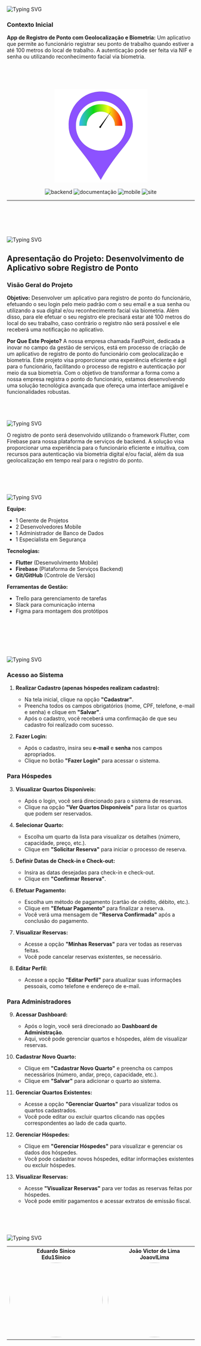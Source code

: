 <img src="https://readme-typing-svg.demolab.com?font=Fira+Code&weight=440&size=22&pause=1000&color=9c20f5&center=false&vCenter=false&repeat=false&width=435&lines=Contexto do Projeto" alt="Typing SVG" /></a>
### Contexto Inicial
**App de Registro de Ponto com Geolocalização e Biometria:**
Um aplicativo que permite ao funcionário registrar seu ponto de trabalho quando estiver a até 100 metros do local de trabalho. A autenticação pode ser feita via NIF e senha ou utilizando reconhecimento facial via biometria.

<br>
<br>
<br>
<p align="center">
   <img src="/src/logo/logo.png" alt="logo" width=250px>
</p>

<p align="center">
   <img src="https://img.shields.io/badge/Backend-FAZENDO-red?style=for-the-badge" alt="backend" />
  <img src="https://img.shields.io/badge/Documentação-FAZENDO-red?style=for-the-badge" alt="documentação" />
  <img src="https://img.shields.io/badge/Manual-FAZENDO-red?style=for-the-badge" alt="mobile" />
  <img src="https://img.shields.io/badge/Frontend-FAZENDO-red?style=for-the-badge" alt="site" />
</p>
<hr>
<br>
<br><br><br>

<img src="https://readme-typing-svg.demolab.com?font=Fira+Code&weight=440&size=22&pause=1000&color=9c20f5&center=false&vCenter=false&repeat=false&width=435&lines=Registro de Ponto" alt="Typing SVG" /></a>

## Apresentação do Projeto: Desenvolvimento de Aplicativo sobre Registro de Ponto

### Visão Geral do Projeto
**Objetivo:**
Desenvolver um aplicativo para registro de ponto do funcionário, efetuando o seu login pelo meio padrão com o seu email e a sua senha ou utilizando a sua digital e/ou reconhecimento facial via biometria. Além disso, para ele efetuar o seu registro ele precisará estar até 100 metros do local do seu trabalho, caso contrário o registro não será possível e ele receberá uma notificação no aplicativo.

**Por Que Este Projeto?**
A nossa empresa chamada FastPoint, dedicada a inovar no campo da gestão de serviços, está em processo de criação de um aplicativo de registro de ponto do funcionário com geolocalização e biometria. Este projeto visa proporcionar uma experiência eficiente e ágil para o funcionário, facilitando o processo de registro e autenticação por meio da sua biometria. Com o objetivo de transformar a forma como a nossa empresa registra o ponto do funcionário, estamos desenvolvendo uma solução tecnológica avançada que ofereça uma interface amigável e funcionalidades robustas.
<br><br><br><br><br>
<img src="https://readme-typing-svg.demolab.com?font=Fira+Code&weight=440&size=22&pause=1000&color=9c20f5&center=false&vCenter=false&repeat=false&width=435&lines=Escopo" alt="Typing SVG" /></a>

O registro de ponto será desenvolvido utilizando o framework Flutter, com Firebase para nossa plataforma de serviços de backend. A solução visa proporcionar uma experiência para o funcionário eficiente e intuitiva, com recursos para autenticação via biometria digital e/ou facial, além da sua geolocalização em tempo real para o registro do ponto.
<br><br><br><br><br>

<img src="https://readme-typing-svg.demolab.com?font=Fira+Code&weight=440&size=22&pause=1000&color=9c20f5&center=false&vCenter=false&repeat=false&width=435&lines=Recursos" alt="Typing SVG"/></a>

**Equipe:**
- 1 Gerente de Projetos
- 2 Desenvolvedores Mobile 
- 1 Administrador de Banco de Dados
- 1 Especialista em Segurança

**Tecnologias:**
- **Flutter** (Desenvolvimento Mobile)
- **Firebase** (Plataforma de Serviços Backend)
- **Git/GitHub** (Controle de Versão)

**Ferramentas de Gestão:**
- Trello para gerenciamento de tarefas
- Slack para comunicação interna
- Figma para montagem dos protótipos

<br><br><br><br><br>

<img src="https://readme-typing-svg.demolab.com?font=Fira+Code&weight=440&size=22&pause=1000&color=9c20f5&center=false&vCenter=false&repeat=false&width=435&lines=Manual do Funcionário" alt="Typing SVG" />

### Acesso ao Sistema

1. **Realizar Cadastro (apenas hóspedes realizam cadastro):**
   - Na tela inicial, clique na opção **"Cadastrar"**.
   - Preencha todos os campos obrigatórios (nome, CPF, telefone, e-mail e senha) e clique em **"Salvar"**.
   - Após o cadastro, você receberá uma confirmação de que seu cadastro foi realizado com sucesso.

2. **Fazer Login:**
   - Após o cadastro, insira seu **e-mail** e **senha** nos campos apropriados.
   - Clique no botão **"Fazer Login"** para acessar o sistema.

### Para Hóspedes

3. **Visualizar Quartos Disponíveis:**
   - Após o login, você será direcionado para o sistema de reservas.
   - Clique na opção **"Ver Quartos Disponíveis"** para listar os quartos que podem ser reservados.

4. **Selecionar Quarto:**
   - Escolha um quarto da lista para visualizar os detalhes (número, capacidade, preço, etc.).
   - Clique em **"Solicitar Reserva"** para iniciar o processo de reserva.

5. **Definir Datas de Check-in e Check-out:**
   - Insira as datas desejadas para check-in e check-out.
   - Clique em **"Confirmar Reserva"**.

6. **Efetuar Pagamento:**
   - Escolha um método de pagamento (cartão de crédito, débito, etc.).
   - Clique em **"Efetuar Pagamento"** para finalizar a reserva.
   - Você verá uma mensagem de **"Reserva Confirmada"** após a conclusão do pagamento.

7. **Visualizar Reservas:**
   - Acesse a opção **"Minhas Reservas"** para ver todas as reservas feitas.
   - Você pode cancelar reservas existentes, se necessário.

8. **Editar Perfil:**
   - Acesse a opção **"Editar Perfil"** para atualizar suas informações pessoais, como telefone e endereço de e-mail.

### Para Administradores

9. **Acessar Dashboard:**
   - Após o login, você será direcionado ao **Dashboard de Administração**.
   - Aqui, você pode gerenciar quartos e hóspedes, além de visualizar reservas.

10. **Cadastrar Novo Quarto:**
    - Clique em **"Cadastrar Novo Quarto"** e preencha os campos necessários (número, andar, preço, capacidade, etc.).
    - Clique em **"Salvar"** para adicionar o quarto ao sistema.

11. **Gerenciar Quartos Existentes:**
    - Acesse a opção **"Gerenciar Quartos"** para visualizar todos os quartos cadastrados.
    - Você pode editar ou excluir quartos clicando nas opções correspondentes ao lado de cada quarto.

12. **Gerenciar Hóspedes:**
    - Clique em **"Gerenciar Hóspedes"** para visualizar e gerenciar os dados dos hóspedes.
    - Você pode cadastrar novos hóspedes, editar informações existentes ou excluir hóspedes.

13. **Visualizar Reservas:**
    - Acesse **"Visualizar Reservas"** para ver todas as reservas feitas por hóspedes.
    - Você pode emitir pagamentos e acessar extratos de emissão fiscal.
<br><br><br><br><br>
<img src="https://readme-typing-svg.demolab.com?font=Fira+Code&weight=440&size=22&pause=1000&color=9c20f5&center=false&vCenter=false&repeat=false&width=435&lines=Desenvolvedores do Projeto" alt="Typing SVG" />

<div align=center>
  <table style="width: 100%">
    <tbody>
      <tr align=center>
        <th><strong> Eduardo Sinico </br> Edu1Sinico </strong></th>
        <th><strong> João Victor de Lima </br> JoaovlLima </strong></th>
        <th><strong> Rafael Souza de Moura </br> rafaelmoura23</strong></th>
         <th><strong> Vinícius Granço Feitoza </br> epicestudar </strong></th>
      </tr>
      <tr align=center>
        <td>
          <a href="https://github.com/Edu1Sinico">
            <img width="250" height="200" style="border-radius: 50%;" src="https://avatars.githubusercontent.com/Edu1Sinico">
          </a>
        </td>
        <td>
          <a href="https://github.com/JoaovlLima">
            <img width="250" height="200" style="border-radius: 50%;" src="https://avatars.githubusercontent.com/JoaovlLima">
          </a>
        </td>
         <td>
          <a href="https://github.com/rafaelmoura23">
            <img width="250" height="200" style="border-radius: 50%;" src="https://avatars.githubusercontent.com/rafaelmoura23">
          </a>
        </td>
         <td>
          <a href="https://github.com/epicestudar">
            <img width="250" height="200" style="border-radius: 50%;" src="https://avatars.githubusercontent.com/epicestudar">
          </a>
        </td>
      </tr>
    </tbody>

  </table>
</div>
